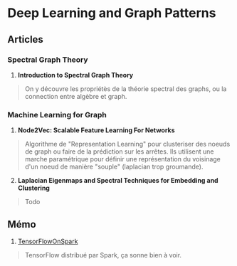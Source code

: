 # Deep Learning and Graph Patterns

## Articles

### Spectral Graph Theory

1. **Introduction to Spectral Graph Theory**

  > On y découvre les propriétès de la théorie spectral des graphs, ou la connection entre algèbre et graph.

### Machine Learning for Graph

1. **Node2Vec: Scalable Feature Learning For Networks**

  > Algorithme de "Representation Learning" pour clusteriser des noeuds de graph ou faire de la prédiction sur les arrêtes. Ils utilisent une marche paramétrique pour définir une représentation du voisinage d'un noeud de manière "souple" (laplacian trop groumande).

2. **Laplacian Eigenmaps and Spectral Techniques for Embedding and Clustering**

  > Todo

## Mémo

1. [TensorFlowOnSpark](https://github.com/yahoo/TensorFlowOnSpark)
  > TensorFlow distribué par Spark, ça sonne bien à voir.
